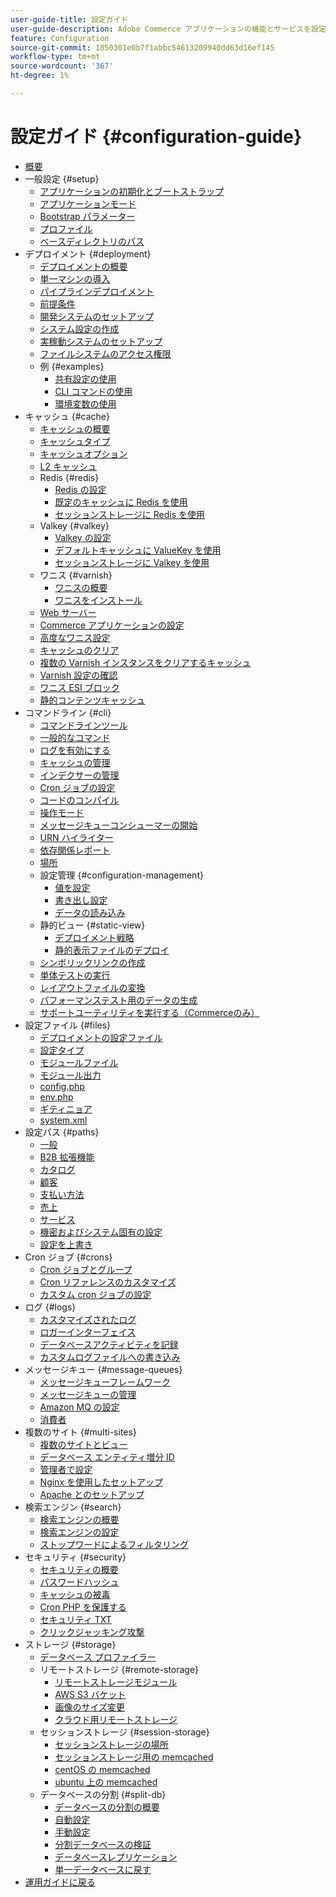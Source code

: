 ```yaml
---
user-guide-title: 設定ガイド
user-guide-description: Adobe Commerce アプリケーションの機能とサービスを設定します。
feature: Configuration
source-git-commit: 1850301e0b7f1abbc54613209940dd63d16ef145
workflow-type: tm+mt
source-wordcount: '367'
ht-degree: 1%

---
```



# 設定ガイド {#configuration-guide}

+ [概要](overview.md)
+ 一般設定 {#setup}
   + [アプリケーションの初期化とブートストラップ](bootstrap/initialization.md)
   + [アプリケーションモード](bootstrap/application-modes.md)
   + [Bootstrap パラメーター](bootstrap/set-parameters.md)
   + [プロファイル](bootstrap/mage-profiler.md)
   + [ベースディレクトリのパス](bootstrap/mage-directory.md)
+ デプロイメント {#deployment}
   + [デプロイメントの概要](deployment/overview.md)
   + [単一マシンの導入](deployment/single-machine.md)
   + [パイプラインデプロイメント](deployment/technical-details.md)
   + [前提条件](deployment/prerequisites.md)
   + [開発システムのセットアップ](deployment/development-system.md)
   + [システム設定の作成](deployment/build-system.md)
   + [実稼動システムのセットアップ](deployment/production-system.md)
   + [ファイルシステムのアクセス権限](deployment/file-system-permissions.md)
   + 例 {#examples}
      + [共有設定の使用](deployment/example-shared-configuration.md)
      + [CLI コマンドの使用](deployment/example-using-cli.md)
      + [環境変数の使用](deployment/example-environment-variables.md)
+ キャッシュ {#cache}
   + [キャッシュの概要](cache/caching-overview.md)
   + [キャッシュタイプ](cache/cache-types.md)
   + [キャッシュオプション](cache/cache-options.md)
   + [L2 キャッシュ](cache/level-two-cache.md)
   + Redis {#redis}
      + [Redis の設定](cache/config-redis.md)
      + [既定のキャッシュに Redis を使用](cache/redis-pg-cache.md)
      + [セッションストレージに Redis を使用](cache/redis-session.md)
   + Valkey {#valkey}
      + [Valkey の設定](cache/config-valkey.md)
      + [デフォルトキャッシュに ValueKey を使用](cache/valkey-pg-cache.md)
      + [セッションストレージに Valkey を使用](cache/valkey-session.md)
   + ワニス {#varnish}
      + [ワニスの概要](cache/config-varnish.md)
      + [ワニスをインストール](cache/config-varnish-install.md)
   + [Web サーバー](cache/config-varnish-server.md)
   + [Commerce アプリケーションの設定](cache/configure-varnish-commerce.md)
   + [高度なワニス設定](cache/config-varnish-advanced.md)
   + [キャッシュのクリア](cache/use-varnish-cache.md)
   + [複数の Varnish インスタンスをクリアするキャッシュ](cache/use-multiple-varnish-cache.md)
   + [Varnish 設定の確認](cache/config-varnish-final.md)
   + [ワニス ESI ブロック](cache/use-varnish-esi.md)
   + [静的コンテンツキャッシュ](cache/static-content-signing.md)
+ コマンドライン {#cli}
   + [コマンドラインツール](cli/config-cli.md)
   + [一般的なコマンド](cli/common-cli-commands.md)
   + [ログを有効にする](cli/enable-logging.md)
   + [キャッシュの管理](cli/manage-cache.md)
   + [インデクサーの管理](cli/manage-indexers.md)
   + [Cron ジョブの設定](cli/configure-cron-jobs.md)
   + [コードのコンパイル](cli/code-compiler.md)
   + [操作モード](cli/set-mode.md)
   + [メッセージキューコンシューマーの開始](cli/start-message-queues.md)
   + [URN ハイライター](cli/urn-highlighter.md)
   + [依存関係レポート](cli/dependency-reports.md)
   + [場所](cli/localization.md)
   + 設定管理 {#configuration-management}
      + [値を設定](cli/set-configuration-values.md)
      + [書き出し設定](cli/export-configuration.md)
      + [データの読み込み](cli/import-configuration.md)
   + 静的ビュー {#static-view}
      + [デプロイメント戦略](cli/static-view-file-strategy.md)
      + [静的表示ファイルのデプロイ](cli/static-view-file-deployment.md)
   + [シンボリックリンクの作成](cli/create-symlinks.md)
   + [単体テストの実行](cli/unit-tests.md)
   + [レイアウトファイルの変換](cli/convert-layout-files.md)
   + [パフォーマンステスト用のデータの生成](cli/generate-data.md)
   + [サポートユーティリティを実行する（Commerceのみ）](cli/run-support-utilities.md)
+ 設定ファイル {#files}
   + [デプロイメントの設定ファイル](reference/deployment-files.md)
   + [設定タイプ](reference/config-create-types.md)
   + [モジュールファイル](reference/module-files.md)
   + [モジュール出力](reference/disable-module-output.md)
   + [config.php](reference/config-reference-configphp.md)
   + [env.php](reference/config-reference-envphp.md)
   + [ギティニョア](reference/config-reference-gitignore.md)
   + [system.xml](reference/config-reference-systemxml.md)
+ 設定パス {#paths}
   + [一般](reference/config-reference-general.md)
   + [B2B 拡張機能](reference/config-reference-b2b.md)
   + [カタログ](reference/config-reference-catalog.md)
   + [顧客](reference/config-reference-customers.md)
   + [支払い方法](reference/config-reference-payment.md)
   + [売上](reference/config-reference-sales.md)
   + [サービス](reference/config-reference-services.md)
   + [機密およびシステム固有の設定](reference/config-reference-sens.md)
   + [設定を上書き](reference/override-config-settings.md)
+ Cron ジョブ {#crons}
   + [Cron ジョブとグループ](cron/custom-cron.md)
   + [Cron リファレンスのカスタマイズ](cron/custom-cron-reference.md)
   + [カスタム cron ジョブの設定](cron/custom-cron-tutorial.md)
+ ログ {#logs}
   + [カスタマイズされたログ](logs/custom-logging.md)
   + [ロガーインターフェイス](logs/logger-interface.md)
   + [データベースアクティビティを記録](logs/database-activity.md)
   + [カスタムログファイルへの書き込み](logs/custom-log-files.md)
+ メッセージキュー {#message-queues}
   + [メッセージキューフレームワーク](queues/message-queue-framework.md)
   + [メッセージキューの管理](queues/manage-message-queues.md)
   + [Amazon MQ の設定](queues/aws-mq.md)
   + [消費者](queues/consumers.md)
+ 複数のサイト {#multi-sites}
   + [複数のサイトとビュー](multi-sites/ms-overview.md)
   + [データベース エンティティ増分 ID](multi-sites/change-increment-id.md)
   + [管理者で設定](multi-sites/ms-admin.md)
   + [Nginx を使用したセットアップ](multi-sites/ms-nginx.md)
   + [Apache とのセットアップ](multi-sites/ms-apache.md)
+ 検索エンジン {#search}
   + [検索エンジンの概要](search/overview-search.md)
   + [検索エンジンの設定](search/configure-search-engine.md)
   + [ストップワードによるフィルタリング](search/search-stopwords.md)
+ セキュリティ {#security}
   + [セキュリティの概要](security/overview.md)
   + [パスワードハッシュ](security/password-hashing.md)
   + [キャッシュの被毒](security/cache-poisoning.md)
   + [Cron PHP を保護する](security/secure-cron-php.md)
   + [セキュリティ TXT](security/security-txt.md)
   + [クリックジャッキング攻撃](security/xframe-options.md)
+ ストレージ {#storage}
   + [データベース プロファイラー](storage/db-profiler.md)
   + リモートストレージ {#remote-storage}
      + [リモートストレージモジュール](remote-storage/remote-storage.md)
      + [AWS S3 バケット](remote-storage/remote-storage-aws-s3.md)
      + [画像のサイズ変更](remote-storage/remote-storage-image-resize.md)
      + [クラウド用リモートストレージ](remote-storage/cloud-support.md)
   + セッションストレージ {#session-storage}
      + [セッションストレージの場所](storage/sessions.md)
      + [セッションストレージ用の memcached](storage/memcached.md)
      + [centOS の memcached](storage/memcache-centos.md)
      + [ubuntu 上の memcached](storage/memcache-ubuntu.md)
   + データベースの分割 {#split-db}
      + [データベースの分割の概要](storage/multi-master.md)
      + [自動設定](storage/multi-master-masterdb.md)
      + [手動設定](storage/multi-master-manual.md)
      + [分割データベースの検証](storage/multi-master-verify.md)
      + [データベースレプリケーション](storage/multi-master-replication.md)
      + [単一データベースに戻す](storage/revert-split-database.md)
+ [ 運用ガイドに戻る ](https://experienceleague.adobe.com/docs/commerce-operations/operational-guides/home.html?lang=ja)